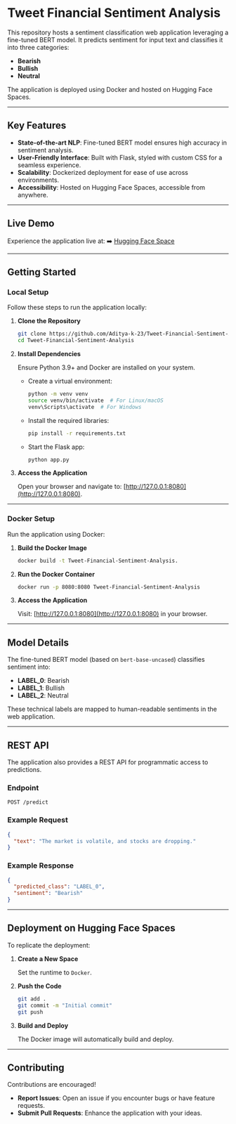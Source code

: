 # Tweet Financial Sentiment Analysis

This repository hosts a sentiment classification web application leveraging a fine-tuned BERT model. It predicts sentiment for input text and classifies it into three categories:

- **Bearish**
- **Bullish**
- **Neutral**

The application is deployed using Docker and hosted on Hugging Face Spaces.

---

## Key Features

- **State-of-the-art NLP**: Fine-tuned BERT model ensures high accuracy in sentiment analysis.
- **User-Friendly Interface**: Built with Flask, styled with custom CSS for a seamless experience.
- **Scalability**: Dockerized deployment for ease of use across environments.
- **Accessibility**: Hosted on Hugging Face Spaces, accessible from anywhere.

---

## Live Demo

Experience the application live at:
➡️ [Hugging Face Space](https://huggingface.co/spaces/Aditya-K-23/Twitter-Financial-Sentiment-Analyst)

---

## Getting Started

### Local Setup

Follow these steps to run the application locally:

1. **Clone the Repository**

   ```bash
   git clone https://github.com/Aditya-k-23/Tweet-Financial-Sentiment-Analysis
   cd Tweet-Financial-Sentiment-Analysis
   ```

2. **Install Dependencies**

   Ensure Python 3.9+ and Docker are installed on your system.

   - Create a virtual environment:

     ```bash
     python -m venv venv
     source venv/bin/activate  # For Linux/macOS
     venv\Scripts\activate  # For Windows
     ```

   - Install the required libraries:

     ```bash
     pip install -r requirements.txt
     ```

   - Start the Flask app:

     ```bash
     python app.py
     ```

3. **Access the Application**

   Open your browser and navigate to: [http://127.0.0.1:8080](http://127.0.0.1:8080).

---

### Docker Setup

Run the application using Docker:

1. **Build the Docker Image**

   ```bash
   docker build -t Tweet-Financial-Sentiment-Analysis.
   ```

2. **Run the Docker Container**

   ```bash
   docker run -p 8080:8080 Tweet-Financial-Sentiment-Analysis
   ```

3. **Access the Application**

   Visit: [http://127.0.0.1:8080](http://127.0.0.1:8080) in your browser.

---

## Model Details

The fine-tuned BERT model (based on `bert-base-uncased`) classifies sentiment into:

- **LABEL_0**: Bearish
- **LABEL_1**: Bullish
- **LABEL_2**: Neutral

These technical labels are mapped to human-readable sentiments in the web application.

---

## REST API

The application also provides a REST API for programmatic access to predictions.

### Endpoint

```http
POST /predict
```

### Example Request

```json
{
  "text": "The market is volatile, and stocks are dropping."
}
```

### Example Response

```json
{
  "predicted_class": "LABEL_0",
  "sentiment": "Bearish"
}
```

---

## Deployment on Hugging Face Spaces

To replicate the deployment:

1. **Create a New Space**

   Set the runtime to `Docker`.

2. **Push the Code**

   ```bash
   git add .
   git commit -m "Initial commit"
   git push
   ```

3. **Build and Deploy**

   The Docker image will automatically build and deploy.

---

## Contributing

Contributions are encouraged!

- **Report Issues**: Open an issue if you encounter bugs or have feature requests.
- **Submit Pull Requests**: Enhance the application with your ideas.
